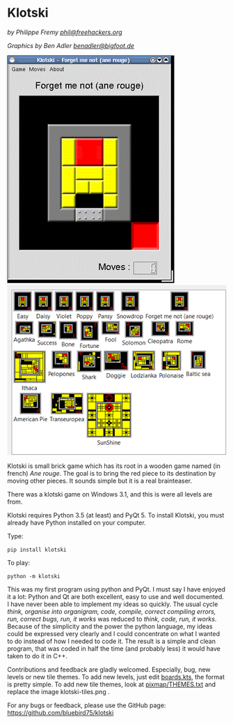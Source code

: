 # Klotski

*by Philippe Fremy <phil@freehackers.org>*

*Graphics by Ben Adler <benadler@bigfoot.de>*

![Ane Rouge](https://raw.githubusercontent.com/bluebird75/klotski/master/pixmaps/klotski-forget-me-not.png)
![](https://raw.githubusercontent.com/bluebird75/klotski/master/pixmaps/klotski-boards.png)

Klotski is small brick game which has its root in a wooden game named (in french) *Ane rouge*.  The goal is to bring the red piece to its destination by moving other pieces. It sounds simple but it is a real brainteaser.

There was a klotski game on Windows 3.1, and this is were all levels are from. 

Klotski requires Python 3.5 (at least) and PyQt 5. To install Klotski, you must already have Python installed on your computer. 

Type: 

    pip install klotski
    
To play:

    python -m klotski




This was my first program using python and PyQt. I must say I have enjoyed it a lot: Python and Qt are both excellent, easy to use and well documented. I have never been able to implement my ideas so quickly. The usual cycle *think, organise into organigram, code, compile, correct compiling errors, run, correct bugs, run, it works* was reduced to *think, code, run, it works*. Because of the simplicity and the power the python language, my ideas could be expressed very clearly and I could concentrate on what I wanted to do instead of how I needed to code it. The result is a simple and clean program, that was coded in half the time (and probably less) it would have taken to do it in C++.

Contributions and feedback are gladly welcomed. Especially, bug, new levels or new tile themes. To add new levels, just edit [boards.kts](https://github.com/bluebird75/klotski/blob/master/src/boards.kts), the format is pretty simple.  To add new tile themes, look at [pixmap/THEMES.txt](https://github.com/bluebird75/klotski/blob/master/pixmaps/THEMES.txt) and replace the image klotski-tiles.png .

For any bugs or feedback, please use the GitHub page: https://github.com/bluebird75/klotski 

